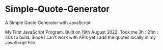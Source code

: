 # Simple-Quote-Generator

A Simple Quote Generator with JavaScript

My First JavaScript Program.
Built on 19th August 2022.
Took me 3h : 21m : 40s to build.
Since I can't work with APIs yet I add the quotes locally in my JavaScript File.